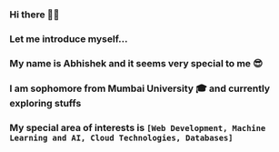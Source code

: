 ### Hi there 👋😀 

### Let me introduce myself...

### My name is Abhishek and it seems very special to me 😎

### I am sophomore from Mumbai University 🎓 and currently exploring stuffs 

### My special area of interests is `[Web Development, Machine Learning and AI, Cloud Technologies, Databases]`

<!--
**abhishekY2401/abhishekY2401** is a ✨ _special_ ✨ repository because its `README.md` (this file) appears on your GitHub profile.

Here are some ideas to get you started:

- 🔭 I’m currently working on ...
- 🌱 I’m currently learning ...
- 👯 I’m looking to collaborate on ...
- 🤔 I’m looking for help with ...
- 💬 Ask me about ...
- 📫 How to reach me: ...
- 😄 Pronouns: ...
- ⚡ Fun fact: ...
-->
